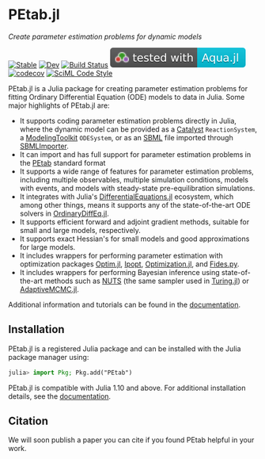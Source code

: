 # PEtab.jl
*Create parameter estimation problems for dynamic models*

[![Stable](https://img.shields.io/badge/docs-stable-blue.svg)](https://sebapersson.github.io/PEtab.jl/stable/)
[![Dev](https://img.shields.io/badge/docs-dev-blue.svg)](https://sebapersson.github.io/PEtab.jl/dev/)
[![Build Status](https://github.com/sebapersson/PEtab.jl/actions/workflows/CI.yml/badge.svg?branch=main)](https://github.com/sebapersson/PEtab.jl/actions/workflows/CI.yml?query=branch%3Amain)
[![Aqua QA](https://raw.githubusercontent.com/JuliaTesting/Aqua.jl/master/badge.svg)](https://github.com/JuliaTesting/Aqua.jl)
[![codecov](https://codecov.io/gh/sebapersson/PEtab.jl/graph/badge.svg?token=J7PXRF30JG)](https://codecov.io/gh/sebapersson/PEtab.jl)
[![SciML Code Style](https://img.shields.io/static/v1?label=code%20style&message=SciML&color=9558b2&labelColor=389826)](https://github.com/SciML/SciMLStyle)

PEtab.jl is a Julia package for creating parameter estimation problems for fitting Ordinary Differential Equation (ODE) models to data in Julia. Some major highlights of PEtab.jl are:

* It supports coding parameter estimation problems directly in Julia, where the dynamic model can be provided as a [Catalyst](https://github.com/SciML/Catalyst.jl) `ReactionSystem`, a [ModelingToolkit](https://github.com/SciML/ModelingToolkit.jl) `ODESystem`, or as an [SBML](https://sbml.org/) file imported through [SBMLImporter](https://github.com/sebapersson/SBMLImporter.jl).
* It can import and has full support for parameter estimation problems in the [PEtab](https://petab.readthedocs.io/en/latest/) standard format
* It supports a wide range of features for parameter estimation problems, including multiple observables, multiple simulation conditions, models with events, and models with steady-state pre-equilibration simulations.
* It integrates with Julia's [DifferentialEquations.jl](https://docs.sciml.ai/DiffEqDocs/stable/) ecosystem, which among other things, means it supports any of the state-of-the-art ODE solvers in [OrdinaryDiffEq.jl](https://github.com/SciML/OrdinaryDiffEq.jl).
* It supports efficient forward and adjoint gradient methods, suitable for small and large models, respectively.
* It supports exact Hessian's for small models and good approximations for large models.
* It includes wrappers for performing parameter estimation with optimization packages [Optim.jl](https://github.com/JuliaNLSolvers/Optim.jl), [Ipopt](https://coin-or.github.io/Ipopt/), [Optimization.jl](https://github.com/SciML/Optimization.jl), and [Fides.py](https://github.com/fides-dev/fides).
* It includes wrappers for performing Bayesian inference using state-of-the-art methods such as [NUTS](https://github.com/TuringLang/Turing.jl) (the same sampler used in [Turing.jl](https://github.com/TuringLang/Turing.jl)) or [AdaptiveMCMC.jl](https://github.com/mvihola/AdaptiveMCMC.jl).

Additional information and tutorials can be found in the [documentation](https://sebapersson.github.io/PEtab.jl/stable/).

## Installation

PEtab.jl is a registered Julia package and can be installed with the Julia package manager using:

```julia
julia> import Pkg; Pkg.add("PEtab")
```

PEtab.jl is compatible with Julia 1.10 and above. For additional installation details, see the [documentation](https://sebapersson.github.io/PEtab.jl/stable/#Installation).

## Citation

We will soon publish a paper you can cite if you found PEtab helpful in your work.
